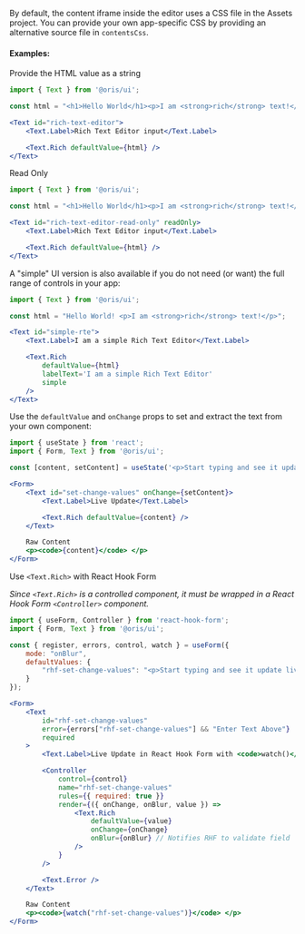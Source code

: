 
By default, the content iframe inside the editor uses a CSS file in the Assets project. You can provide your own app-specific CSS by providing an alternative source file in `contentsCss`. 

#### Examples:

Provide the HTML value as a string

```jsx
import { Text } from '@oris/ui';

const html = "<h1>Hello World</h1><p>I am <strong>rich</strong> text!</p>";

<Text id="rich-text-editor">
    <Text.Label>Rich Text Editor input</Text.Label>

    <Text.Rich defaultValue={html} />
</Text>
```

Read Only
```jsx
import { Text } from '@oris/ui';

const html = "<h1>Hello World</h1><p>I am <strong>rich</strong> text!</p>";

<Text id="rich-text-editor-read-only" readOnly>
    <Text.Label>Rich Text Editor input</Text.Label>

    <Text.Rich defaultValue={html} />
</Text>
```

A "simple" UI version is also available if you do not need (or want) the full range of controls in your app:

```jsx
import { Text } from '@oris/ui';

const html = "Hello World! <p>I am <strong>rich</strong> text!</p>";

<Text id="simple-rte">
    <Text.Label>I am a simple Rich Text Editor</Text.Label>

    <Text.Rich 
        defaultValue={html} 
        labelText='I am a simple Rich Text Editor'
        simple 
    />
</Text>
```

Use the `defaultValue` and `onChange` props to set and extract the text from your own component:

```jsx
import { useState } from 'react';
import { Form, Text } from '@oris/ui';

const [content, setContent] = useState('<p>Start typing and see it update live</p>');

<Form>
    <Text id="set-change-values" onChange={setContent}>
        <Text.Label>Live Update</Text.Label>

        <Text.Rich defaultValue={content} />
    </Text>

    Raw Content
    <p><code>{content}</code> </p>
</Form>
```

Use `<Text.Rich>` with React Hook Form

*Since `<Text.Rich>` is a controlled component, it must be wrapped in a React Hook Form `<Controller>` component.*

```jsx
import { useForm, Controller } from 'react-hook-form';
import { Form, Text } from '@oris/ui';

const { register, errors, control, watch } = useForm({ 
    mode: "onBlur",
    defaultValues: {
        "rhf-set-change-values": "<p>Start typing and see it update live</p>"
    }
});

<Form>
    <Text 
        id="rhf-set-change-values" 
        error={errors["rhf-set-change-values"] && "Enter Text Above"}
        required
    >
        <Text.Label>Live Update in React Hook Form with <code>watch()</code></Text.Label>

        <Controller
            control={control}
            name="rhf-set-change-values"
            rules={{ required: true }}
            render={({ onChange, onBlur, value }) => 
                <Text.Rich 
                    defaultValue={value} 
                    onChange={onChange}
                    onBlur={onBlur} // Notifies RHF to validate field
                />
            }
        />

        <Text.Error />
    </Text>

    Raw Content
    <p><code>{watch("rhf-set-change-values")}</code> </p>
</Form>
```